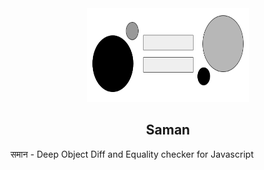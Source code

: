 <div align="center">
<img src="./static/saman.png" height="150em" width="260em"/>

## Saman

</div>


समान - Deep Object Diff and Equality checker for Javascript


